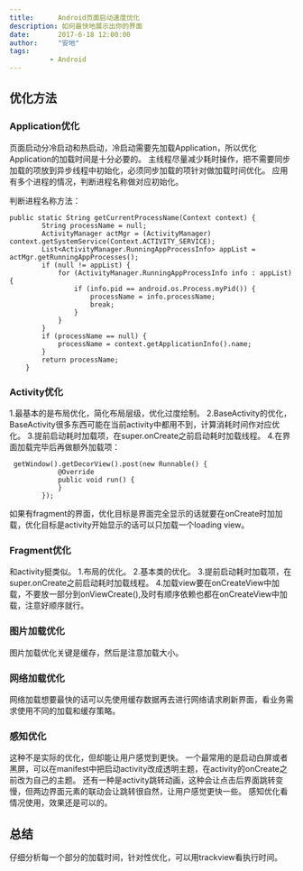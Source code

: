 ```yaml
---
title:      Android页面启动速度优化
description: 如何最快地展示出你的界面
date:       2017-6-18 12:00:00
author:     "安地"
tags:
          - Android
---
```


## 优化方法

### Application优化

页面启动分冷启动和热启动，冷启动需要先加载Application，所以优化Application的加载时间是十分必要的。
主线程尽量减少耗时操作，把不需要同步加载的项放到异步线程中初始化，必须同步加载的项针对做加载时间优化。
应用有多个进程的情况，判断进程名称做对应初始化。

判断进程名称方法：

    public static String getCurrentProcessName(Context context) {
            String processName = null;
            ActivityManager actMgr = (ActivityManager) context.getSystemService(Context.ACTIVITY_SERVICE);
            List<ActivityManager.RunningAppProcessInfo> appList = actMgr.getRunningAppProcesses();
            if (null != appList) {
                for (ActivityManager.RunningAppProcessInfo info : appList) {
                    if (info.pid == android.os.Process.myPid()) {
                        processName = info.processName;
                        break;
                    }
                }
            }
            if (processName == null) {
                processName = context.getApplicationInfo().name;
            }
            return processName;
        }

### Activity优化

1.最基本的是布局优化，简化布局层级，优化过度绘制。
2.BaseActivity的优化，BaseActivity很多东西可能在当前activity中都用不到，计算消耗时间作对应优化。
3.提前启动耗时加载项，在super.onCreate之前启动耗时加载线程。
4.在界面加载完毕后再做额外加载项：

     getWindow().getDecorView().post(new Runnable() {
                @Override
                public void run() {
                }
            });

如果有fragment的界面，优化目标是界面完全显示的话就要在onCreate时加加载，优化目标是activity开始显示的话可以只加载一个loading view。

### Fragment优化

和activity挺类似。
1.布局的优化。
2.基本类的优化。
3.提前启动耗时加载项，在super.onCreate之前启动耗时加载线程。
4.加载view要在onCreateView中加载，不要放一部分到onViewCreate(),及时有顺序依赖也都在onCreateView中加载，注意好顺序就行。

### 图片加载优化

图片加载优化关键是缓存，然后是注意加载大小。

### 网络加载优化

网络加载想要最快的话可以先使用缓存数据再去进行网络请求刷新界面，看业务需求使用不同的加载和缓存策略。

### 感知优化

这种不是实际的优化，但却能让用户感觉到更快。
一个最常用的是启动白屏或者黑屏，可以在manifest中把启动activity改成透明主题，在activity的onCreate之前改为自己的主题。
还有一种是activity跳转动画，这种会让点击后界面跳转变慢，但两边界面元素的联动会让跳转很自然，让用户感觉更快一些。
感知优化看情况使用，效果还是可以的。

## 总结

仔细分析每一个部分的加载时间，针对性优化，可以用trackview看执行时间。